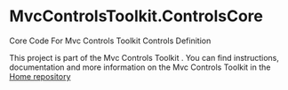 # MvcControlsToolkit.ControlsCore
Core Code For Mvc Controls Toolkit Controls Definition

This project is part of the Mvc Controls Toolkit . You can find instructions, 
documentation and more information on the Mvc Controls Toolkit in the [Home repository](https://github.com/MvcControlsToolkit/Home)
